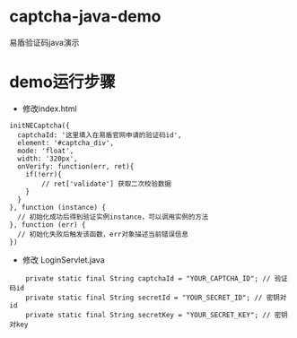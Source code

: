 # captcha-java-demo
易盾验证码java演示

# demo运行步骤
* 修改index.html
```
initNECaptcha({
  captchaId: '这里填入在易盾官网申请的验证码id',
  element: '#captcha_div',
  mode: 'float',
  width: '320px',
  onVerify: function(err, ret){
    if(!err){
        // ret['validate'] 获取二次校验数据
    }
  }
}, function (instance) {
  // 初始化成功后得到验证实例instance，可以调用实例的方法
}, function (err) {
  // 初始化失败后触发该函数，err对象描述当前错误信息
})
```

* 修改 LoginServlet.java
```
    private static final String captchaId = "YOUR_CAPTCHA_ID"; // 验证码id
    private static final String secretId = "YOUR_SECRET_ID"; // 密钥对id
    private static final String secretKey = "YOUR_SECRET_KEY"; // 密钥对key
```
